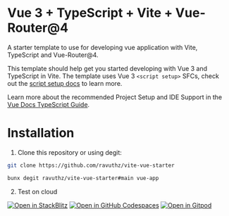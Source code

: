 # Vue 3 + TypeScript + Vite + Vue-Router@4

A starter template to use for developing vue application with Vite, TypeScript and Vue-Router@4.

This template should help get you started developing with Vue 3 and TypeScript in Vite. The template uses Vue 3 `<script setup>` SFCs, check out the [script setup docs](https://v3.vuejs.org/api/sfc-script-setup.html#sfc-script-setup) to learn more.

Learn more about the recommended Project Setup and IDE Support in the [Vue Docs TypeScript Guide](https://vuejs.org/guide/typescript/overview.html#project-setup).

# Installation

1. Clone this repository or using degit:

```bash
git clone https://github.com/ravuthz/vite-vue-starter
```

```bash
bunx degit ravuthz/vite-vue-starter#main vue-app
```

2. Test on cloud

[![Open in StackBlitz](https://developer.stackblitz.com/img/open_in_stackblitz.svg)](https://github.com/ravuthz/vite-vue-starter)
[![Open in GitHub Codespaces](https://github.com/codespaces/badge.svg)](https://codespaces.new/ravuthz/vite-vue-starter)
[![Open in Gitpod](https://gitpod.io/button/open-in-gitpod.svg)](https://gitpod.io/#https://github.com/ravuthz/vite-vue-starter)
